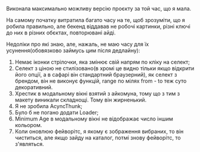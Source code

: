 Виконала максимально можливу версію проєкту за той час, що я мала.

На самому початку витратила багато часу на те, щоб зрозуміти, що я робила
правильно, але бекенд віддавав не робочі картинки, різні ключі до них в різних
обєктах, повторювані айді.

Недоліки про які знаю, але, нажаль, не маю часу для їх усунення(обовязково
займусь цим після дедлайну):

1. Немає іконки стрілочки, яка змінює свій напрям по кліку на селект;
2. Селект з ціною не стилізовано(в хромі це видно тільки якщо відкрити його
   опції, а в сафарі він стандартний браузерний), як селект з брендом, він не
   виконує функцій, range по мілях from - to теж суто декоративний.
3. Хрестик в модальному вікні взятий з айкомуна, тому що з тим з макету виникали
   складнощі. Тому він жирненький.
4. Я не зробила AcyncThunk;
5. Було б не погано додати Loader;
6. Minimum Age в модальному вікні не відображає число іншим кольором.
7. Коли оновлюю фейворітс, я якому є зображення вибраних, то він чиститься, але
   якщо зайду на каталог, потмі знову фейворітс, то з'являться.
